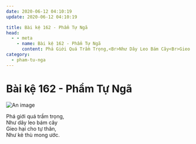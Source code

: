 ```yaml
---
date: 2020-06-12 04:10:19
update: 2020-06-12 04:10:19

title: Bài kệ 162 - Phẩm Tự Ngã
head:
  - - meta
    - name: Bài kệ 162 - Phẩm Tự Ngã
      content: Phá Giới Quá Trầm Trọng,<Br>Như Dây Leo Bám Cây<Br>Gieo Hại Cho Tự Thân,<Br>Như Kẻ Thù Mong Ước.<Br>
category:
  - pham-tu-nga
---
```


# Bài kệ 162 - Phẩm Tự Ngã

![An image](/img/pham-tu-nga/pham-tu-nga-162.jpg)

Phá giới quá trầm trọng,<br>Như dây leo bám cây<br>Gieo hại cho tự thân,<br>Như kẻ thù mong ước.<br>
